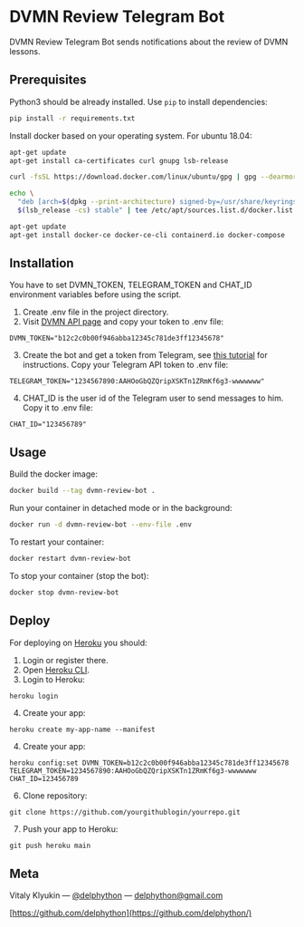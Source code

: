 # DVMN Review Telegram Bot

DVMN Review Telegram Bot sends notifications about the review of DVMN lessons.

## Prerequisites

Python3 should be already installed. Use `pip` to install dependencies:
```bash
pip install -r requirements.txt
```

Install docker based on your operating system.
For ubuntu 18.04:
```bash
apt-get update
apt-get install ca-certificates curl gnupg lsb-release

curl -fsSL https://download.docker.com/linux/ubuntu/gpg | gpg --dearmor -o /usr/share/keyrings/docker-archive-keyring.gpg

echo \
  "deb [arch=$(dpkg --print-architecture) signed-by=/usr/share/keyrings/docker-archive-keyring.gpg] https://download.docker.com/linux/ubuntu \
  $(lsb_release -cs) stable" | tee /etc/apt/sources.list.d/docker.list > /dev/null

apt-get update
apt-get install docker-ce docker-ce-cli containerd.io docker-compose
```

## Installation
You have to set DVMN_TOKEN, TELEGRAM_TOKEN and CHAT_ID environment variables before using the script.

1. Create .env file in the project directory.
2. Visit [DVMN API page](https://dvmn.org/api/docs/) and copy your token to .env file:
```
DVMN_TOKEN="b12c2c0b00f946abba12345c781de3ff12345678"
```
3. Create the bot and get a token from Telegram, see [this tutorial](https://www.siteguarding.com/en/how-to-get-telegram-bot-api-token) for instructions. Copy your Telegram API token to .env file:
```
TELEGRAM_TOKEN="1234567890:AAHOoGbQZQripXSKTn1ZRmKf6g3-wwwwwww"
```
4. CHAT_ID is the user id of the Telegram user to send messages to him. Copy it to .env file:
```
CHAT_ID="123456789"
```

## Usage

Build the docker image:
```sh
docker build --tag dvmn-review-bot .
```

Run your container in detached mode or in the background:
```sh
docker run -d dvmn-review-bot --env-file .env
```

To restart your container:
```sh
docker restart dvmn-review-bot
```

To stop your container (stop the bot):
```sh
docker stop dvmn-review-bot
```

## Deploy
For deploying on [Heroku](https://www.heroku.com) you should:
1. Login or register there.
2. Open [Heroku CLI](https://devcenter.heroku.com/articles/heroku-cli).
3. Login to Heroku:
```sh
heroku login
```
4. Create your app:
```
heroku create my-app-name --manifest
```
4. Create your app:
```
heroku config:set DVMN_TOKEN=b12c2c0b00f946abba12345c781de3ff12345678 TELEGRAM_TOKEN=1234567890:AAHOoGbQZQripXSKTn1ZRmKf6g3-wwwwwww CHAT_ID=123456789
```
6. Clone repository:
```
git clone https://github.com/yourgithublogin/yourrepo.git
```
7. Push your app to Heroku:
```
git push heroku main
```


## Meta

Vitaly Klyukin — [@delphython](https://t.me/delphython) — [delphython@gmail.com](mailto:delphython@gmail.com)

[https://github.com/delphython](https://github.com/delphython/)
